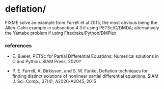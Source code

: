 deflation/
==========

FIXME  solve an example from Farrell et al 2015, the most obvious being the Allen-Cahn example in subsection 4.3 if using PETSc/C/DMDA; alternatively the Yamabe problem if using Firedrake/Python/DMPlex

### references

* E. Bueler, PETSc for Partial Differential Equations: Numerical solutions in C and Python. SIAM Press, 2020?

* P. E. Farrell, A. Birkisson, and S. W. Funke, Deflation techniques for finding distinct solutions of nonlinear partial differential equations. SIAM J. Sci. Comp., 37(4), A2026-A2045, 2015


